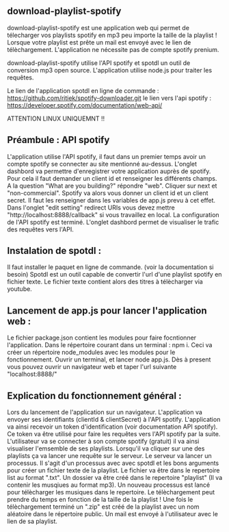 ## download-playlist-spotify
download-playlist-spotify est une application web qui permet de télecharger vos playlists spotify en mp3 peu importe la taille de la playlist ! Lorsque votre playlist est prête un mail est envoyé avec le lien de télèchargement. L'application ne nécessite pas de compte spotify prenium.

download-playlist-spotify utilise l'API spotify et spotdl un outil de conversion mp3 open source. L'application utilise node.js pour traiter les requêtes. 

Le lien de l'application spotdl en ligne de commande : https://github.com/ritiek/spotify-downloader.git
le lien vers l'api spotify : https://developer.spotify.com/documentation/web-api/ 

ATTENTION LINUX UNIQUEMNT !!

## Préambule : API spotify 
L'application utilise l'API spotify, il faut dans un premier temps avoir un compte spotify se connecter au site mentionné au-dessus. L'onglet dashbord va permettre d'enregistrer votre application auprès de spotify. Pour cela il faut demander un client id et renseigner les différents champs. A la question  "What are you building?" répondre "web". Cliquer sur next et "non-commercial". Spotify va alors vous donner un client id et un client secret. Il faut les renseigner dans les variables de app.js prevu à cet effet. Dans l'onglet "edit setting" redirect URIs vous devez mettre "http://localhost:8888/callback" si vous travaillez en local. La configuration de l'API spotify est terminé. L'onglet dashbord permet de visualiser le trafic des requêtes vers l'API.


## Instalation de spotdl :
Il faut installer le paquet en ligne de commande. (voir la documentation si besoin)
Spotdl est un outil capable de convertir l'url d'une playlist spotify en fichier texte. Le fichier texte contient alors des titres à télècharger via youtube. 

## Lancement de app.js pour lancer l'application web : 
Le fichier package.json contient les modules pour faire focntionner l'application. Dans le répertoire courant dans un terminal : npm i. Ceci va créer un répertoire node_modules avec les modules pour le fonctionnement. 
Ouvrir un terminal, et lancer node app.js. Dès à present vous pouvez ouvrir un navigateur web et taper l'url suivante "localhost:8888/" 

## Explication du fonctionnement général : 
Lors du lancement de l'application sur un navigateur. L'application va envoyer ses identifiants (clientId & clientSecret) à l'API spotify. L'application va ainsi recevoir un token d'identification (voir documentation API spotify). Ce token va être utilisé pour faire les requêtes vers l'API spotify par la suite. 
L'utilisateur va se connecter à son compte spotify (gratuit) il va ainsi visualiser l'emsemble de ses playlists. Lorsqu'il va cliquer sur une des playlists ça va lancer une requête sur le serveur. Le serveur va lancer un processus. Il s'agit d'un processus avec avec spotdl et les bons arguments pour créer un fichier texte de la playlist. Le fichier va être dans le repertoire list au format ".txt". Un dossier va être créé dans le repertoire "playlist" (Il va contenir les musqiues au format mp3). Un nouveau processus est lancé pour télècharger les musiques dans le repertoire. Le télèchargement peut prendre du temps en fonction de la taille de la playlist ! Une fois le télèchargement terminé un ".zip" est créé de la playlist avec un nom aléatoire dans le répertoire public. Un mail est envoyé à l'utilisateur avec le lien de sa playlist. 
